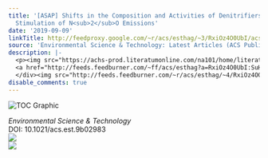 ```yaml
---
title: '[ASAP] Shifts in the Composition and Activities of Denitrifiers Dominate CO<sub>2</sub>
  Stimulation of N<sub>2</sub>O Emissions'
date: '2019-09-09'
linkTitle: http://feedproxy.google.com/~r/acs/esthag/~3/RxiOz4O0UbI/acs.est.9b02983
source: 'Environmental Science & Technology: Latest Articles (ACS Publications)'
description: |-
  <p><img src="https://achs-prod.literatumonline.com/na101/home/literatum/publisher/achs/journals/content/esthag/0/esthag.ahead-of-print/acs.est.9b02983/20190909/images/medium/es9b02983_0008.gif" alt="TOC Graphic"/></p><div><cite>Environmental Science & Technology</cite></div><div>DOI: 10.1021/acs.est.9b02983</div><div class="feedflare">
  <a href="http://feeds.feedburner.com/~ff/acs/esthag?a=RxiOz4O0UbI:SuHh0xO-2O8:yIl2AUoC8zA"><img src="http://feeds.feedburner.com/~ff/acs/esthag?d=yIl2AUoC8zA" border="0"></img></a>
  </div><img src="http://feeds.feedburner.com/~r/acs/esthag/~4/RxiOz4O0UbI" ...
disable_comments: true
---
```

<p><img src="https://achs-prod.literatumonline.com/na101/home/literatum/publisher/achs/journals/content/esthag/0/esthag.ahead-of-print/acs.est.9b02983/20190909/images/medium/es9b02983_0008.gif" alt="TOC Graphic"/></p><div><cite>Environmental Science & Technology</cite></div><div>DOI: 10.1021/acs.est.9b02983</div><div class="feedflare">
<a href="http://feeds.feedburner.com/~ff/acs/esthag?a=RxiOz4O0UbI:SuHh0xO-2O8:yIl2AUoC8zA"><img src="http://feeds.feedburner.com/~ff/acs/esthag?d=yIl2AUoC8zA" border="0"></img></a>
</div><img src="http://feeds.feedburner.com/~r/acs/esthag/~4/RxiOz4O0UbI" ...